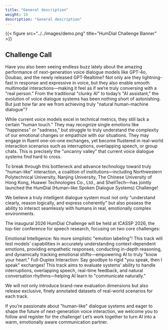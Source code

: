 ```yaml
---
title: "General description"
weight: 10
description: "General description"
---
```




{{< figure src="../../images/demo.png" title="HumDial Challenge Banner" >}}


## Challenge Call 

Have you also been seeing endless buzz lately about the amazing performance of next-generation voice dialogue models like GPT-4o, Doubao, and the newly released GPT-Realtime? Not only are they lightning-fast in response and expressive in voice, but they also enable smooth multimodal interactions—making it feel as if we’re truly conversing with a "real person." From the traditional "clunky AI" to today’s "AI assistant," the evolution of voice dialogue systems has been nothing short of astonishing. But just how far are we from achieving truly "natural human-machine dialogue"?

While current voice models excel in technical metrics, they still lack a certain "human touch." They may recognize single emotions like "happiness" or "sadness," but struggle to truly understand the complexity of our emotional changes or empathize with our situations. They may engage in fluent one-on-one exchanges, yet become flustered in real-world interaction scenarios such as interruptions, overlapping speech, or group chats. This is precisely the "uncanny valley" that current voice dialogue systems find hard to cross.

To break through this bottleneck and advance technology toward truly "human-like" interaction, a coalition of institutions—including Northwestern Polytechnical University, Nanjing University, The Chinese University of Hong Kong, Huawei Technologies Co., Ltd., and ShellTech—has jointly launched the HumDial (Human-like Spoken Dialogue Systems) Challenge!

We believe a truly intelligent dialogue system must not only "understand clearly, reason logically, and express coherently" but also possess the ability to interact seamlessly with humans in real, emotionally complex environments.

The inaugural 2026 HumDial Challenge will be held at ICASSP 2026, the top-tier conference for speech research, focusing on two core challenges:

Emotional Intelligence: No more simplistic "emotion labeling"! This track will test models’ capabilities in accurately understanding context-dependent emotions, providing empathetic responses, conducting in-depth reasoning, and dynamically tracking emotional shifts—empowering AI to truly "know your heart."
Full-Duplex Interaction: Say goodbye to rigid "you speak, then I speak" exchanges! This track aims to evaluate systems’ ability to handle interruptions, overlapping speech, real-time feedback, and natural conversation rhythms—helping AI learn to "communicate naturally."

We will not only introduce brand-new evaluation dimensions but also release exclusive, finely annotated datasets of real-world scenarios for each track.

If you’re passionate about "human-like" dialogue systems and eager to shape the future of next-generation voice interaction, we welcome you to follow and register for the challenge! Let’s work together to turn AI into a warm, emotionally aware communication partner.

<!-- Recent breakthroughs in large foundation models and speech technology have propelled spoken dialogue systems toward more natural and expressive interactions. However, evaluating the true “human-likeness” of these systems remains an open challenge, as existing benchmarks often fall short in capturing emotional intelligence and real-time conversational dynamics. The 2026 HumDial Challenge (Human-like Spoken Dialogue Systems Challenge) addresses this critical gap by introducing two focused tracks: Emotional Intelligence and Full-Duplex Interaction. Participants will tackle rich, multi-turn dialogues that demand nuanced emotional reasoning, dynamic empathy, and real-time coordination. With comprehensive evaluation frameworks and human-annotated real-recording datasets, the challenge aims to establish a new standard for assessing human-like dialogue capabilities, driving the next generation of emotionally aware, fluidly interactive AI agents. -->